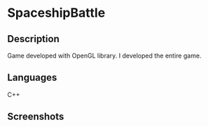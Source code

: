 # SpaceshipBattle

## Description

Game developed with OpenGL library.
I developed the entire game.

## Languages

C++

## Screenshots

